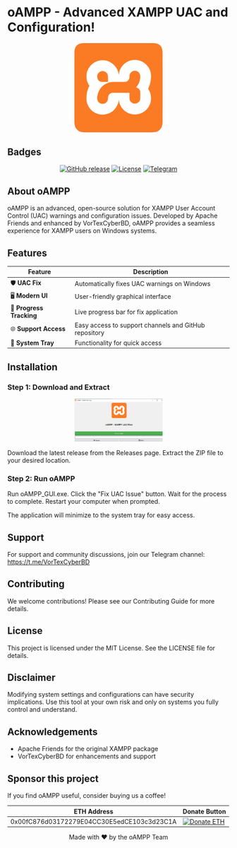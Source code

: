 **oAMPP - Advanced XAMPP UAC and Configuration!**
=====================================================

<p align="center">
  <img src="oAMPP_logo.png" alt="oAMPP Logo" width="200"/>
</p>

**Badges**
---------

<p align="center">
  <a href="https://github.com/nectariferous/oAMPP/releases"><img src="https://img.shields.io/github/v/release/nectariferous/oAMPP?style=flat-square" alt="GitHub release"></a>
  <a href="https://github.com/nectariferous/oAMPP/blob/main/LICENSE"><img src="https://img.shields.io/github/license/nectariferous/oAMPP?style=flat-square" alt="License"></a>
  <a href="https://t.me/VorTexCyberBD"><img src="https://img.shields.io/badge/Telegram-Join-blue?style=flat-square&logo=telegram" alt="Telegram"></a>
</p>

**About oAMPP**
---------------

oAMPP is an advanced, open-source solution for XAMPP User Account Control (UAC) warnings and configuration issues. Developed by Apache Friends and enhanced by VorTexCyberBD, oAMPP provides a seamless experience for XAMPP users on Windows systems.

**Features**
------------

| **Feature** | **Description** |
| --- | --- |
| 🛡️ **UAC Fix** | Automatically fixes UAC warnings on Windows |
| 🖥️ **Modern UI** | User-friendly graphical interface |
| 🎨 **Progress Tracking** | Live progress bar for fix application |
| 🌐 **Support Access** | Easy access to support channels and GitHub repository |
| 🔔 **System Tray** | Functionality for quick access |

**Installation**
--------------

### Step 1: Download and Extract
<p align="center">
  <img src="oAMPP.png" alt="oAMPP Logo" width="200"/>
</p>
Download the latest release from the Releases page.
Extract the ZIP file to your desired location.

### Step 2: Run oAMPP

Run oAMPP_GUI.exe.
Click the "Fix UAC Issue" button.
Wait for the process to complete.
Restart your computer when prompted.

The application will minimize to the system tray for easy access.

**Support**
------------

For support and community discussions, join our Telegram channel:
https://t.me/VorTexCyberBD

**Contributing**
--------------

We welcome contributions! Please see our Contributing Guide for more details.

**License**
------------

This project is licensed under the MIT License. See the LICENSE file for details.

**Disclaimer**
--------------

Modifying system settings and configurations can have security implications. Use this tool at your own risk and only on systems you fully control and understand.

**Acknowledgements**
------------------

* Apache Friends for the original XAMPP package
* VorTexCyberBD for enhancements and support

**Sponsor this project**
-----------------------

If you find oAMPP useful, consider buying us a coffee!

| **ETH Address** | **Donate Button** |
| --- | --- |
| 0x00fC876d03172279E04CC30E5edCE103c3d23C1A | <a href="https://etherscan.io/address/0x00fC876d03172279E04CC30E5edCE103c3d23C1A"> <img src="https://img.shields.io/badge/Donate-ETH-blue?style=for-the-badge&logo=ethereum" alt="Donate ETH"> </a> |

<p align="center">Made with ❤️ by the oAMPP Team</p>